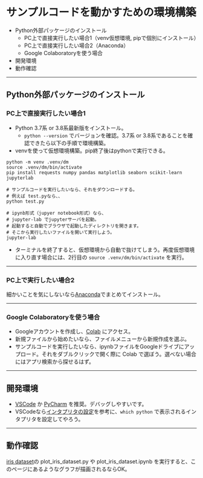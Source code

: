# サンプルコードを動かすための環境構築
- Python外部パッケージのインストール
  - PC上で直接実行したい場合1（venv仮想環境, pipで個別にインストール）
  - PC上で直接実行したい場合2（Anaconda）
  - Google Colaboratoryを使う場合
- 開発環境
- 動作確認

---
## Python外部パッケージのインストール
### PC上で直接実行したい場合1
- Python 3.7系 or 3.8系最新版をインストール。
  - ``python --version`` でバージョンを確認。3.7系 or 3.8系であることを確認できたら以下の手順で環境構築。
- venvを使って仮想環境構築。pip終了後はpythonで実行できる。

```shell
python -m venv .venv/dm
source .venv/dm/bin/activate
pip install requests numpy pandas matplotlib seaborn scikit-learn jupyterlab

# サンプルコードを実行したいなら、それをダウンロードする。
# 例えば test.pyなら、、
python test.py

# ipynb形式（jupyer notebook形式）なら、
# jupyter-lab でjupyterサーバを起動。
# 起動すると自動でブラウザで起動したディレクトリを開きます。
# そこから実行したいファイルを開いて実行しよう。
jupyter-lab
```

- ターミナルを終了すると、仮想環境から自動で抜けてしまう。再度仮想環境に入り直す場合には、2行目の ``source .venv/dm/bin/activate`` を実行。

---
### PC上で実行したい場合2
細かいことを気にしないなら[Anaconda](https://www.anaconda.com)でまとめてインストール。

---
### Google Colaboratoryを使う場合
- Googleアカウントを作成し、[Colab](https://colab.research.google.com/notebooks/intro.ipynb) にアクセス。
- 新規ファイルから始めたいなら、ファイルメニューから新規作成を選ぶ。
- サンプルコードを実行したいなら、ipynbファイルをGoogleドライブにアップロード。それをダブルクリックで開く際に Colab で選ぼう。選べない場合にはアプリ検索から探せるはず。

---
## 開発環境
- [VSCode](https://azure.microsoft.com/ja-jp/products/visual-studio-code/) か [PyCharm](https://www.jetbrains.com/pycharm/) を推奨。デバッグしやすいです。
- VSCodeなら[インタプリタの設定](https://ie.u-ryukyu.ac.jp/~tnal/2020/prog1/vscode.pdf)を参考に、``which python`` で表示されるインタプリタを設定してやろう。

---
## 動作確認
[iris dataset](https://scikit-learn.org/stable/auto_examples/datasets/plot_iris_dataset.html#sphx-glr-auto-examples-datasets-plot-iris-dataset-py)の plot_iris_dataset.py や plot_iris_dataset.ipynb を実行すると、このページにあるようなグラフが描画されるならOK。
